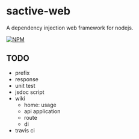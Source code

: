 # sactive-web

A dependency injection web framework for nodejs.

[![NPM](https://nodei.co/npm/sactive-web.png?downloads=true)](https://nodei.co/npm/sactive-web/)

## TODO

- prefix
- response
- unit test
- jsdoc script
- wiki
  - home: usage
  - api application
  - route
  - di
- travis ci